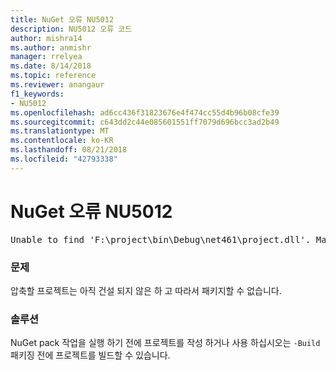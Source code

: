 ```yaml
---
title: NuGet 오류 NU5012
description: NU5012 오류 코드
author: mishra14
ms.author: anmishr
manager: rrelyea
ms.date: 8/14/2018
ms.topic: reference
ms.reviewer: anangaur
f1_keywords:
- NU5012
ms.openlocfilehash: ad6cc436f31823676e4f474cc55d4b96b08cfe39
ms.sourcegitcommit: c643dd2c44e085601551ff7079d696bcc3ad2b49
ms.translationtype: MT
ms.contentlocale: ko-KR
ms.lasthandoff: 08/21/2018
ms.locfileid: "42793338"
---
```

# <a name="nuget-error-nu5012"></a>NuGet 오류 NU5012
<pre>Unable to find 'F:\project\bin\Debug\net461\project.dll'. Make sure the project has been built.</pre>

### <a name="issue"></a>문제

압축할 프로젝트는 아직 건설 되지 않은 하 고 따라서 패키지할 수 없습니다.


### <a name="solution"></a>솔루션

NuGet pack 작업을 실행 하기 전에 프로젝트를 작성 하거나 사용 하십시오는 `-Build` 패키징 전에 프로젝트를 빌드할 수 있습니다.

